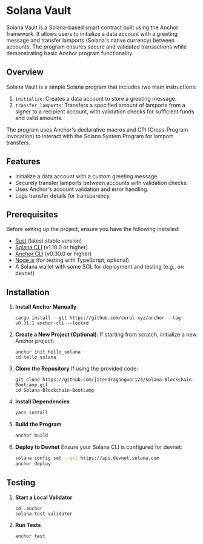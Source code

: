 # Solana Vault

Solana Vault is a Solana-based smart contract built using the Anchor framework. It allows users to initialize a data account with a greeting message and transfer lamports (Solana's native currency) between accounts. The program ensures secure and validated transactions while demonstrating basic Anchor program functionality.


## Overview
Solana Vault is a simple Solana program that includes two main instructions:
1. `initialize`: Creates a data account to store a greeting message.
2. `transfer_lamports`: Transfers a specified amount of lamports from a signer to a recipient account, with validation checks for sufficient funds and valid amounts.

The program uses Anchor's declarative macros and CPI (Cross-Program Invocation) to interact with the Solana System Program for lamport transfers.

## Features
- Initialize a data account with a custom greeting message.
- Securely transfer lamports between accounts with validation checks.
- Uses Anchor's account validation and error handling.
- Logs transfer details for transparency.

## Prerequisites
Before setting up the project, ensure you have the following installed:
- [Rust](https://www.rust-lang.org/tools/install) (latest stable version)
- [Solana CLI](https://docs.solana.com/cli/install-solana-cli-tools) (v1.18.0 or higher)
- [Anchor CLI](https://www.anchor-lang.com/docs/installation) (v0.30.0 or higher)
- [Node.js](https://nodejs.org/) (for testing with TypeScript, optional)
- A Solana wallet with some SOL for deployment and testing (e.g., on devnet)

## Installation
1. **Install Anchor Manually**
   ```shell
   cargo install --git https://github.com/coral-xyz/anchor --tag v0.31.1 anchor-cli --locked
2. **Create a New Project (Optional)**:
    If starting from scratch, initialize a new Anchor project:
    ```shell
    anchor init hello_solana
    cd hello_solana
3. **Clone the Repository**
    If using the provided code:
    ```shell
    git clone https://github.com/jitendragangwar123/Solana-Blockchain-Bootcamp.git
    cd Solana-Blockchain-Bootcamp
4. **Install Dependencies**
   ```bash
   yarn install
5. **Build the Program**
   ```bash
   anchor build
6. **Deploy to Devnet**
    Ensure your Solana CLI is configured for devnet:
    ```bash
    solana config set --url https://api.devnet.solana.com
    anchor deploy
## Testing
1. **Start a Local Validator**
    ```shell
    cd .anchor
    solana-test-validator
2. **Run Tests**
   ```shell
   anchor test